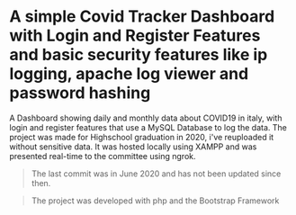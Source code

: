 # A simple Covid Tracker Dashboard with Login and Register Features and basic security features like ip logging, apache log viewer and password hashing
A Dashboard showing daily and monthly data about COVID19 in italy, with login and register features that use a MySQL Database to log the data. The project was made for Highschool graduation in 2020, i've reuploaded it without sensitive data. It was hosted locally using XAMPP and was presented real-time to the committee using ngrok.


> The last commit was in June 2020 and has not been updated since then.

> The project was developed with php and the Bootstrap Framework 